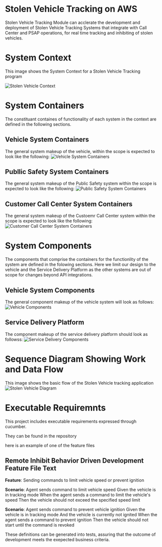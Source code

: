 # Stolen Vehicle Tracking on AWS
Stolen Vehicle Tracking Module can acclerate the development and deployment of Stolen Vehicle Tracking Systems that integrate with Call Center and PSAP operations, for real time tracking and inhibiting of stolen vehicles. 

# System Context
This image shows the System Context for a Stolen Vehicle Tracking program 

![Stolen Vehicle Context](images/readme/stolen_veh_system.png)

# System Containers
The constituant containes of functionality  of each system in the context are defined in the following sections. 

## Vehicle System Containers
The general system makeup of the vehicle, within the scope is expected to look like the following: 
![Vehicle System Containers](images/readme/vehicle_system_containers.png)

## Publlic Safety System Containers
The general system makeup of the Public Safety system within the scope is expected to look like the following: 
![Public Safety System Containers](images/readme/public_safety_containers.png)

## Customer Call Center System Containers
The general system makeup of the Custoemr Call Center system within the scope is expected to look like the following:
![Customer Call Center System Containers](images/readme/customer_calls_containers.png)

# System Components
The components that comprise the containers for the functionlity of the system are defined in the folowing sections. Here we limit our design to the vehicle and the Service Delivery Platform as the other systems are out of scope for changes beyond API integrations. 

## Vehicle System Components
The general component makeup of the vehicle system will look as follows: 
![Vehicle Components](images/readme/vehicle_components.png)

## Service Delivery Platform 
The component makeup of the service delivery platform should look as followss: 
![Service Delivery Components](images/readme/sdp_components.png)

# Sequence Diagram Showing Work and Data Flow
This image shows the basic flow of the Stolen Vehicle tracking application
![Stolen Vehicle Diagram](images/readme/stolenvehicle-1.png)

# Executable Requiremnts
This project includes executable requirements expressed through cucumber. 

They can be found in the repository 

here is an example of one of the feature files 

## Remote Inhibit Behavior Driven Development Feature File Text

**Feature**: Sending commands to limit vehicle speed or prevent ignition

**Scenario**: Agent sends command to limit vehicle speed
  Given the vehicle is in tracking mode
  When the agent sends a command to limit the vehicle's speed
  Then the vehicle should not exceed the specified speed limit

**Scenario**: Agent sends command to prevent vehicle ignition
  Given the vehicle is in tracking mode
  And the vehicle is currently not ignited
  When the agent sends a command to prevent ignition
  Then the vehicle should not start until the command is revoked

  These definitions can be generated into tests, assuring that the outcome of development meets the exepected business criteria. 